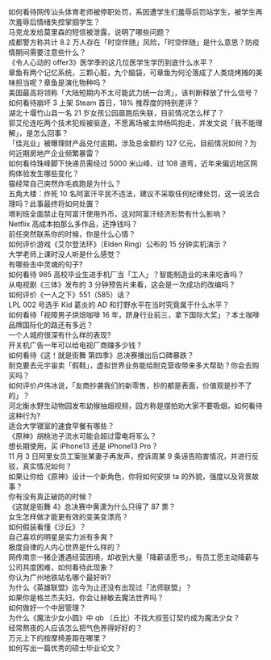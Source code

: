 如何看待网传汕头体育老师被停职处罚，系因遭学生们羞辱后罚站学生，被学生再次羞辱后情绪失控掌掴学生？  
马克龙发给莫里森的短信被泄露，说明了哪些问题？  
成都警方称共计 8.2 万人存在「时空伴随」风险，「时空伴随」是什么意思？防疫情期间需要注意些什么？  
《令人心动的 offer3》医学季的这几位医学生学历到底什么水平？  
章鱼有两个记忆系统，三颗心脏，九个脑袋，可章鱼为何沦落成了人类烧烤摊的美味担当呢？章鱼是演化物种吗？  
美国最高将领称「大陆短期内不太可能武力统一台湾」，该判断释放了什么信号？  
如何看待崩坏 3 上架 Steam 首日，18% 推荐度的特别差评？  
湖北十堰竹山县一名 21 岁女孩公园晨跑后失联，目前情况怎么样了？  
郭艾伦连吃两个技术犯规被驱逐，不愿离场被主帅杨鸣抱走，并发文说「我不能理解」，是怎么回事？  
「佳兆业」被曝理财产品兑付逾期，涉及总金额约 127 亿元，目前情况如何？为何近期房地产企业频繁暴雷？  
如何看待珠峰脚下快递员需经过 5000 米山峰、过 108 道弯，近年来偏远地区网购体验发生哪些变化？  
猫经常自己突然炸毛疯跑是为什么？  
五角大楼：炸死 10 名阿富汗平民不违法，建议不采取任何纪律处罚，这一说法合理吗？此事最终将如何处置？  
塔利班全面禁止在阿富汗使用外币，这对阿富汗经济形势有什么影响？  
Netflix 高成本拍那么多作品，还挣钱吗？  
前任突然联系你的时候，你是什么心情？  
如何评价游戏《艾尔登法环》（Elden Ring）公布的 15 分钟实机演示？  
大学老师上课时没人听是什么感觉？  
有哪些击中灵魂的句子?  
如何看待 985 高校毕业生进手机厂当「工人」？智能制造业的未来吃香吗？  
从电视剧《三体》发布的 3 分钟预告片来看，这会是一次成功的改编吗？  
如何评价《一人之下》551（585）话？  
LPL 002 号选手 Kid 葛炎的 AD 和打野水平在当时究竟属于什么水平？  
如何看待「视障男子烘焙咖啡 16 年，跻身行业前三，拿下国际大奖」？本土咖啡品牌国际化的路还有多远？  
一个人城府很深有什么样的表现?  
开关机广告一年可以给电视厂商赚多少钱？  
如何看待《这！就是街舞 第四季》总决赛播出后口碑暴跌？  
耐克要去元宇宙卖「假鞋」，虚拟世界业务能给耐克营收带来多大帮助？你会去购买吗？  
如何评价卢伟冰说，「友商抄袭我们的新零售，抄的都是表面，价值观是抄不了的」？  
河北衡水野生动物园发布幼猴抽烟视频，园方称是摆拍劝大家不要吸烟，如何看待这种行为?  
适合大学寝室的速食早餐有哪些？  
《原神》胡桃池子流水可能会超过雷电将军么？  
想长期使用，买 iPhone13 还是 iPhone13 Pro ?  
11 月 3 日阿里女员工案张某妻子再发声，控诉周某 9 条诬告陷害情况，并进行反驳，真实情况如何？  
如果让你给《原神》设计一个新角色，你将如何安排 ta 的外貌，强度以及背景故事？  
你有没有真正破防的时候？  
《这就是街舞 4》总决赛中黄潇为什么只得了 87 票？  
女生怎样做才能更有效的变美变漂亮？  
如何假装看懂《沙丘》？  
自己喜欢的明星是实力派有多爽？  
极度自律的人内心世界是什么样的？  
网传南京一猪企遭遇经营困境，却收到大量「降薪请愿书」，有员工愿主动降薪与公司共度困难，如何看待此现象？  
你认为广州地铁站名哪个最好听?  
为什么《英雄联盟》迄今为止还没有出现过「法师联盟」？  
如果你是格兰杰夫妇，你会让赫敏去魔法世界吗？  
如何做好一个中层管理？  
为什么《魔法少女小圆》中 qb （丘比）不找大叔签订契约成为魔法少女？  
经常熬夜的人应该怎么把气色养得好好的？  
万元上下的按摩椅差距在哪里？  
如何写出一篇优秀的硕士毕业论文？  
